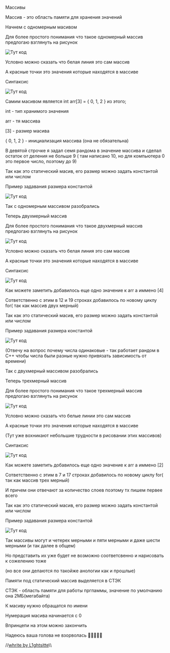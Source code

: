 Массивы

Массив - это область памяти для хранения значений

Начнем с одномерным масивом

Для более простого понимания что такое одномерный массив предлогаю взглянуть на рисунок 

![Тут код](https://github.com/L1ghtsitte/CPP/blob/main/lessons/lesson%206/massiv_2.png)

Условно можно сказать что белая линия это сам массив 

А красные точки это значения которые находятся в массиве

Синтаксис

![Тут код](https://github.com/L1ghtsitte/CPP/blob/main/lessons/lesson%206/massiv_1.png)

Самим масивом является 	int arr[3] = { 0, 1, 2 } из этого;

int - тип хранимого значения 

arr - тя массива

[3] - размер масива

{ 0, 1, 2 } - инициализация массива (она не обязательна)

В девятой строчке я задал семя рандома в значение массива и сделал остаток от деления не больше 9 ( там написано 10, но для компьютера 0 это первое число, поэтому до 9)

Так как это статический масив, его размер можно задать константой или числом

Пример задавания размера константой

![Тут код](https://github.com/L1ghtsitte/CPP/blob/main/lessons/lesson%206/massiv_3.png)

Так с одномерным массивом разобрались

Теперь двухмерный массив 

Для более простого понимания что такое двухмерный массив предлогаю взглянуть на рисунок 

![Тут код](https://github.com/L1ghtsitte/CPP/blob/main/lessons/lesson%206/massiv2_1.png)

Условно можно сказать что белая линия это сам массив 

А красные точки это значения которые находятся в массиве

Синтаксис

![Тут код](https://github.com/L1ghtsitte/CPP/blob/main/lessons/lesson%206/massiv2_2.png)

Как можете заметить добавилось еще одно значение к arr а иммено [4]

Сответственно с этим в 12 и 19 строках добавилось по новому циклу for( так как массив двух мерный)

Так как это статический масив, его размер можно задать константой или числом

Пример задавания размера константой

![Тут код](https://github.com/L1ghtsitte/CPP/blob/main/lessons/lesson%206/massiv2_2.png)

(Отвечу на вопрос почему числа одинаковые - так работает рандом в C++ чтобы числа были разные нужно привязать зависимость от времени)

Так с двухмерный массивом разобрались

Теперь трехмерный массив 

Для более простого понимания что такое трехмерный массив предлогаю взглянуть на рисунок 

![Тут код](https://github.com/L1ghtsitte/CPP/blob/main/lessons/lesson%206/massiv3_1.png)

Условно можно сказать что белые линии это сам массив 

А красные точки это значения которые находятся в массиве

(Тут уже вохникают небольшие трудности в рисовании этих массивов)

Синтаксис

![Тут код](https://github.com/L1ghtsitte/CPP/blob/main/lessons/lesson%206/massiv3_2.png)

Как можете заметить добавилось еще одно значение к arr а иммено [2]

Сответственно с этим в 7 и 17 строках добавилось по новому циклу for( так как массив трех мерный)

И причем они отвечают за количество слоев поэтому тх пишем первее всего

Так как это статический масив, его размер можно задать константой или числом

Пример задавания размера константой

![Тут код](https://github.com/L1ghtsitte/CPP/blob/main/lessons/lesson%206/massiv3_3.png)

Так массивы могут и четерех мерными и пяти мерными и даже шести мерными (и так далее в общем)

Но представить их уже будет не возможно соответсвенно и нарисовать к сожелению тоже 

(но все они делаются по такойже анологии как и прошлые)

Памяти под статический массив выделяется в СТЭК 

СТЭК - область памяти для работы пргпаммы, значение по умолчанию она 2МБ(мегабайта) 

К масиву нужно обращатся по имени

Нумерация масива начинается с 0

Впринцепи на этом можно закончить

Надеюсь ваша голова не взорволась 🤯🤯🤯🤯🤯

//[whrite by L1ghtsitte](https://github.com/L1ghtsitte/CPP)\\\


